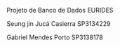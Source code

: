 Projeto de Banco de Dados EURIDES

Seung jin Jucá Casierra     SP3134229

Gabriel Mendes Porto        SP3138178